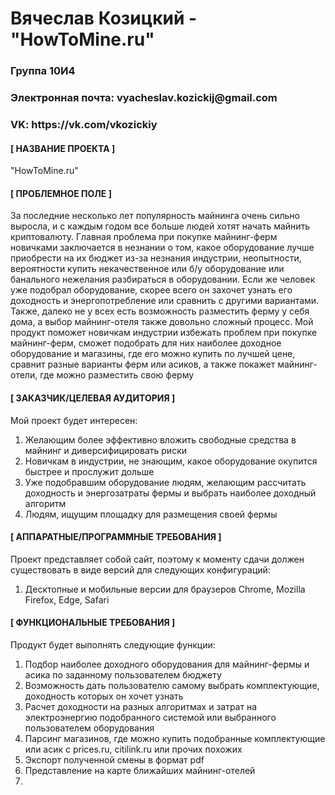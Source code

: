 <h1>Вячеслав Козицкий - "HowToMine.ru"</h1>
<h3>Группа 10И4</h3>
<h3>Электронная почта: vyacheslav.kozickij@gmail.com</h3>
<h3>VK: https://vk.com/vkozickiy</h3>

<h4>[ НАЗВАНИЕ ПРОЕКТА ]</h4>
<p>"HowToMine.ru"</p>

<h4>[ ПРОБЛЕМНОЕ ПОЛЕ ]</h4>
<p>За последние несколько лет популярность майнинга очень сильно выросла, и с каждым годом все больше людей хотят начать майнить криптовалюту. 
Главная проблема при покупке майнинг-ферм новичками заключается в незнании о том, какое оборудование лучше приобрести на их бюджет из-за незнания индустрии, 
неопытности, вероятности купить некачественное или б/у оборудование или банального нежелания разбираться в оборудовании. Если же человек уже подобрал оборудование, скорее всего он захочет узнать его доходность и энергопотребление или сравнить с другими вариантами. Также, далеко не у всех есть возможность 
разместить ферму у себя дома, а выбор майнинг-отеля также довольно сложный процесс. Мой продукт поможет новичкам индустрии избежать проблем при покупке 
майнинг-ферм, сможет подобрать для них наиболее доходное оборудование и магазины, где его можно купить по лучшей цене, сравнит разные варианты ферм или асиков,  
а также покажет майнинг-отели, где можно разместить свою ферму</p>

<h4>[ ЗАКАЗЧИК/ЦЕЛЕВАЯ АУДИТОРИЯ ]</h4>
<p>Мой проект будет интересен:</p>
<ol>
  <li> Желающим более эффективно вложить свободные средства в майнинг и диверсифицировать риски </li>
  <li> Новичкам в индустрии, не знающим, какое оборудование окупится быстрее и прослужит дольше </li>
  <li> Уже подобравшим оборудование людям, желающим рассчитать доходность и энергозатраты фермы и выбрать наиболее доходный алгоритм </li>
  <li> Людям, ищущим площадку для размещения своей фермы </li>
</ol>

<h4>[ АППАРАТНЫЕ/ПРОГРАММНЫЕ ТРЕБОВАНИЯ ]</h4>
<p>Проект представляет собой сайт, поэтому к моменту сдачи должен существовать в виде версий для следующих конфигураций:</p>
<ol>
  <li> Десктопные и мобильные версии для браузеров Chrome, Mozilla Firefox, Edge, Safari </li>
</ol>

<h4>[ ФУНКЦИОНАЛЬНЫЕ ТРЕБОВАНИЯ ]</h4>
<p>Продукт будет выполнять следующие функции:</p>
<ol>
  <li> Подбор наиболее доходного оборудования для майнинг-фермы и асика по заданному пользователем бюджету </li>
  <li> Возможность дать пользователю самому выбрать комплектующие, доходность которых он хочет узнать </li>
  <li> Расчет доходности на разных алгоритмах и затрат на электроэнергию подобранного системой или выбранного пользователем оборудования </li>
  <li> Парсинг магазинов, где можно купить подобранные комплектующие или асик с prices.ru, citilink.ru или прочих похожих </li>
  <li> Экспорт полученной смены в формат pdf </li>
  <li> Представление на карте ближайших майнинг-отелей </li>
  <li>  </li>
</ol>
